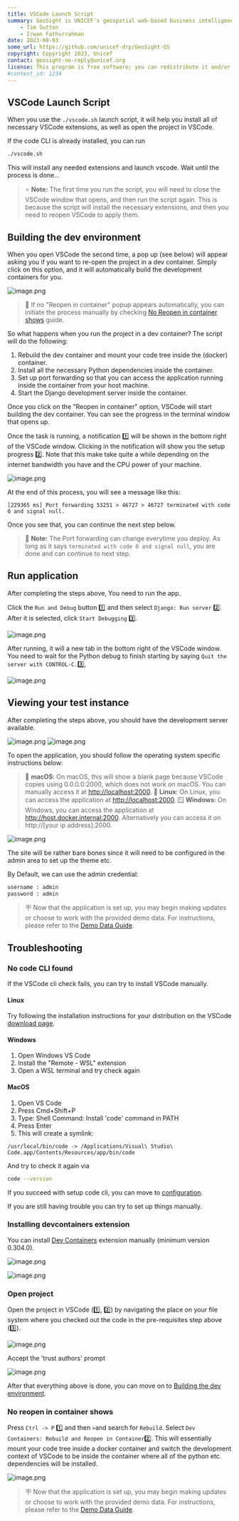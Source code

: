 ```yaml
---
title: VSCode Launch Script
summary: GeoSight is UNICEF's geospatial web-based business intelligence platform.
    - Tim Sutton
    - Irwan Fathurrahman
date: 2023-08-03
some_url: https://github.com/unicef-drp/GeoSight-OS
copyright: Copyright 2023, Unicef
contact: geosight-no-reply@unicef.org
license: This program is free software; you can redistribute it and/or modify it under the terms of the GNU Affero General Public License as published by the Free Software Foundation; either version 3 of the License, or (at your option) any later version.
#context_id: 1234
---
```


## VSCode Launch Script

When you use the ``./vscode.sh`` launch script, it will help you install all of necessary VSCode extensions, as well as open the project in VSCode.

If the code CLI is already installed, you can run

```bash
./vscode.sh
```

This will install any needed extensions and launch vscode. Wait until the process is done...

> ⭐️ **Note:** The first time you run the script, you will need to close the VSCode window that opens, and then run the script again. This is because the script will install the necessary extensions, and then you need to reopen VSCode to apply them.

## Building the dev environment

When you open VSCode the second time, a pop up (see below) will appear asking you if you want to re-open the project in a dev container. Simply click on this option, and it will automatically build the development containers for you.

![image.png](../img/building-16.png)

> 🚧 If no "Reopen in container" popup appears automatically, you can initiate the process manually by checking [No Reopen in container shows](#no-reopen-in-container-shows) guide.

So what happens when you run the project in a dev container? The script will do the following:

1. Rebuild the dev container and mount your code tree inside the (docker) container.
2. Install all the necessary Python dependencies inside the container.
3. Set up port forwarding so that you can access the application running inside the container from your host machine.
4. Start the Django development server inside the container.

Once you click on the "Reopen in container" option, VSCode will start building the dev container. You can see the progress in the terminal window that opens up.

Once the task is running, a notification 1️⃣ will be shown in the bottom right of the VSCode window. Clicking in the notification will show you the setup progress 2️⃣. Note that this make take quite a while depending on the internet bandwidth you have and the CPU power of your machine.

![image.png](../img/building-2.png)

At the end of this process, you will see a message like this:

```
[229365 ms] Port forwarding 53251 > 46727 > 46727 terminated with code 0 and signal null.
```

Once you see that, you can continue the next step below.

> 🚩 **Note:** The Port forwarding can change everytime you deploy. As long as it says `terminated with code 0 and signal null`, you are done and can continue to next step.

## Run application

After completing the steps above, You need to run the app.

Click the `Run and Debug` button 1️⃣ and then select `Django: Run server` 2️⃣. After it is selected, click `Start Debugging` 3️⃣.

![image.png](../img/building-6.jpg)

After running, it will a new tab in the bottom right of the VSCode window.
You need to wait for the Python debug to finish starting by saying `Quit the server with CONTROL-C.`3️⃣,

![image.png](../img/building-7.png)

## Viewing your test instance

After completing the steps above, you should have the development server available.

![image.png](../img/building-23.png)
![image.png](../img/building-24.png)

To open the application, you should follow the operating system specific instructions below:

> 🍏 **macOS**: On macOS, this will show a blank page because VSCode copies using 0.0.0.0:2000, which does not work on macOS.
You can manually access it at <http://localhost:2000>.
> 🐧 **Linux**: On Linux, you can access the application at <http://localhost:2000>.
> 🪟 **Windows**: On Windows, you can access the application at <http://host.docker.internal:2000>. Alternatively you can access it on http://[your ip address]:2000.

![image.png](../img/building-5.png)

The site will be rather bare bones since it will need to be configured in the admin area to set up the theme etc.

By Default, we can use the admin credential:

```bash
username : admin
password : admin
```

> 🪧 Now that the application is set up, you may begin making updates or choose to work with the provided demo data. For instructions, please refer to the [Demo Data Guide](../demo-data.md).

## Troubleshooting

### No code CLI found

If the VSCode cli check fails, you can try to install VSCode manually.

#### Linux

Try following the installation instructions for your distribution on the VSCode [download page](https://code.visualstudio.com/docs/setup/linux).

#### Windows

1. Open Windows VS Code
2. Install the "Remote - WSL" extension
3. Open a WSL terminal and try check again

#### MacOS

1. Open VS Code
2. Press Cmd+Shift+P
3. Type: Shell Command: Install 'code' command in PATH
4. Press Enter
5. This will create a symlink:

```
/usr/local/bin/code -> /Applications/Visual\ Studio\ Code.app/Contents/Resources/app/bin/code
```

And try to check it again via

```bash
code --version
```

If you succeed with setup code cli, you can move to [configuration](../configuration.md).

If you are still having trouble you can try to set up things manually.

### Installing devcontainers extension

You can install [Dev Containers](https://marketplace.visualstudio.com/items?itemName=ms-vscode-remote.remote-containers) extension manually (minimum version 0.304.0).

![image.png](../img/ide-dev-containers-1.png)  

![image.png](../img/ide-dev-containers-2.png)

### Open project

Open the project in VSCode (1️⃣, 2️⃣) by navigating the place on your file system where you checked out the code in the pre-requisites step above (3️⃣).

![image.png](./../img/ide-setup-1.png)

Accept the 'trust authors' prompt

![image.png](./../img/ide-setup-2.png)

After that everything above is done, you can move on to [Building the dev environment](#building-the-dev-environment).

### No reopen in container shows

Press `Ctrl -> P` 1️⃣ and then `>`and search for `Rebuild`. Select `Dev Containers: Rebuild and Reopen in Container`2️⃣. This will essentially mount your code tree inside a docker container and switch the development context of VSCode to be inside the container where all of the python etc. dependencies will be installed.

![image.png](../img/building-1.png)
> 🪧 Now that the application is set up, you may begin making updates or choose to work with the provided demo data. For instructions, please refer to the [Demo Data Guide](../demo-data.md).
